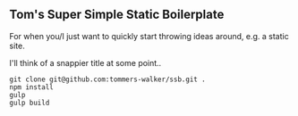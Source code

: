 ## Tom's Super Simple Static Boilerplate

For when you/I just want to quickly start throwing ideas around, e.g. a static site.

I'll think of a snappier title at some point..

```
git clone git@github.com:tommers-walker/ssb.git .
npm install
gulp
gulp build
```
